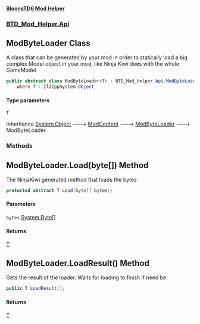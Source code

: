 #### [BloonsTD6 Mod Helper](README.md 'README')
### [BTD_Mod_Helper.Api](README.md#BTD_Mod_Helper.Api 'BTD_Mod_Helper.Api')

## ModByteLoader<T> Class

A class that can be generated by your mod in order to statically load a big complex Model object in your mod, like Ninja Kiwi does with the whole GameModel

```csharp
public abstract class ModByteLoader<T> : BTD_Mod_Helper.Api.ModByteLoader
    where T : Il2CppSystem.Object
```
#### Type parameters

<a name='BTD_Mod_Helper.Api.ModByteLoader_T_.T'></a>

`T`

Inheritance [System.Object](https://docs.microsoft.com/en-us/dotnet/api/System.Object 'System.Object') &#129106; [ModContent](BTD_Mod_Helper.Api.ModContent.md 'BTD_Mod_Helper.Api.ModContent') &#129106; [ModByteLoader](BTD_Mod_Helper.Api.ModByteLoader.md 'BTD_Mod_Helper.Api.ModByteLoader') &#129106; ModByteLoader<T>
### Methods

<a name='BTD_Mod_Helper.Api.ModByteLoader_T_.Load(byte[])'></a>

## ModByteLoader<T>.Load(byte[]) Method

The NinjaKiwi generated method that loads the bytes

```csharp
protected abstract T Load(byte[] bytes);
```
#### Parameters

<a name='BTD_Mod_Helper.Api.ModByteLoader_T_.Load(byte[]).bytes'></a>

`bytes` [System.Byte](https://docs.microsoft.com/en-us/dotnet/api/System.Byte 'System.Byte')[[]](https://docs.microsoft.com/en-us/dotnet/api/System.Array 'System.Array')

#### Returns
[T](BTD_Mod_Helper.Api.ModByteLoader_T_.md#BTD_Mod_Helper.Api.ModByteLoader_T_.T 'BTD_Mod_Helper.Api.ModByteLoader<T>.T')

<a name='BTD_Mod_Helper.Api.ModByteLoader_T_.LoadResult()'></a>

## ModByteLoader<T>.LoadResult() Method

Gets the result of the loader. Waits for loading to finish if need be.

```csharp
public T LoadResult();
```

#### Returns
[T](BTD_Mod_Helper.Api.ModByteLoader_T_.md#BTD_Mod_Helper.Api.ModByteLoader_T_.T 'BTD_Mod_Helper.Api.ModByteLoader<T>.T')